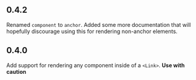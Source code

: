 ## 0.4.2

Renamed `component` to `anchor`. Added some more documentation that will hopefully discourage using this for rendering non-anchor elements.

## 0.4.0

Add support for rendering any component inside of a `<Link>`. **Use with caution**

